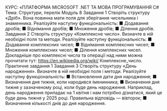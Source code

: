 КУРС: «ПЛАТФОРМА MICROSOFT .NET
ТА МОВА ПРОГРАМУВАННЯ C#
Тема: Структури, перелік
Модуль 8
Завдання 1
Створіть структуру «Дріб». Вона повинна мати поля
для зберігання чисельника і знаменника. Реалізуйте наступну функціональність:
■ Додавання дробів;
■ Віднімання дробів;
■ Множення дробів;
■ Ділення дробів.
Завдання 2
Створіть структуру «Комплексне число». Визначте в
ній необхідні поля та методи. Реалізуйте наступну функціональність:
■ Додавання комплексних чисел;
■ Віднімання комплексних чисел;
■ Множення комплексних чисел;
■ Ділення комплексних чисел.
Докладніше про комплексні числа та операції над
ними можна прочитати тут: https://en.wikipedia.org/wiki/
Комплексне_число.
Практичне завдання
1
Завдання 3
Створіть структуру «День народження». Визначте в
ній необхідні поля і методи. Реалізуйте наступну функціональність:
■ Встановлення дати дня народження;
■ Визначення дня тижня, коли народився іменинника;
■ Визначення дня тижня у зазначеному році, коли буде
день народження. Наприклад, день народження припадає на 1 квітня і нам потрібно дізнатися, який це
буде день тижня у 2025 році. Правильна відповідь —
вівторок;
■ Визначення кількості днів до дня народження.
